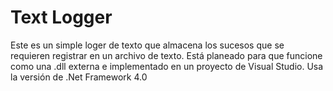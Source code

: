 # Text Logger

Este es un simple loger de texto que almacena los sucesos que se requieren registrar en un archivo de texto. Está planeado para que funcione como una .dll externa e implementado en un proyecto de Visual Studio. Usa la versión de .Net Framework 4.0

